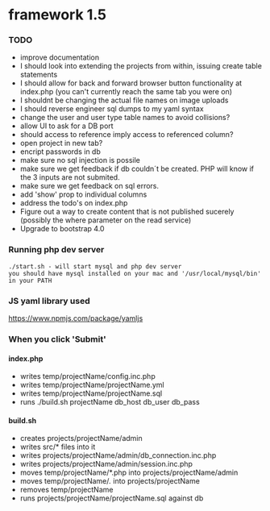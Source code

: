 # framework 1.5
### TODO
- improve documentation
- I should look into extending the projects from within, issuing create table statements
- I should allow for back and forward browser button functionality at index.php (you can't currently reach the same tab you were on)
- I shouldnt be changing the actual file names on image uploads
- I should reverse engineer sql dumps to my yaml syntax
- change the user and user type table names to avoid collisions? 
- allow UI to ask for a DB port
- should access to reference imply access to referenced column?
- open project in new tab?
- encript passwords in db
- make sure no sql injection is possile
- make sure we get feedback if db couldn´t be created. PHP will know if the 3 inputs are not submited.
- make sure we get feedback on sql errors.
- add 'show' prop to individual columns
- address the todo's on index.php
- Figure out a way to create content that is not published sucerely (possibly the where parameter on the read service)
- Upgrade to bootstrap 4.0

### Running php dev server 
	./start.sh - will start mysql and php dev server
	you should have mysql installed on your mac and '/usr/local/mysql/bin' in your PATH

### JS yaml library used
https://www.npmjs.com/package/yamljs

### When you click 'Submit'

#### index.php
- writes temp/projectName/config.inc.php
- writes temp/projectName/projectName.yml
- writes temp/projectName/projectName.sql
- runs ./build.sh projectName db_host db_user db_pass

#### build.sh
- creates projects/projectName/admin
- writes src/* files into it
- writes projects/projectName/admin/db_connection.inc.php
- writes projects/projectName/admin/session.inc.php
- moves temp/projectName/*.php into projects/projectName/admin
- moves temp/projectName/*.* into projects/projectName
- removes temp/projectName
- runs projects/projectName/projectName.sql against db
